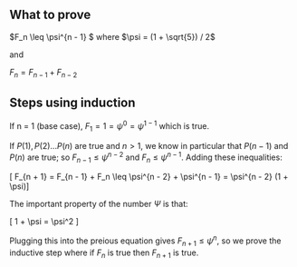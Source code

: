 ## What to prove

$F_n \leq \psi^{n - 1} $ where $\psi = (1 + \sqrt{5}) / 2$ 

and

$F_n = F_{n - 1} + F_{n - 2}$

## Steps using induction

If n = 1 (base case), $F_1 = 1 = \psi^{0} = \psi^{1-1}$ which is true.

If $P(1), P(2) ... P(n)$ are true and $n > 1$, we know in particular that $P(n - 1)$ and $P(n)$ are true; so $F_{n - 1} \leq \psi^{n - 2}$ and $F_n \leq \psi^{n - 1}$. Adding these inequalities:

\[ F_{n + 1} = F_{n - 1} + F_n \leq \psi^{n - 2} + \psi^{n - 1} = \psi^{n - 2} (1 + \psi)\]


The important property of the number $\Psi$ is that:

\[ 1 + \psi = \psi^2 \]

Plugging this into the preious equation gives $F_{n + 1} \leq \psi^n$, so we prove the inductive step where if $F_n$ is true then $F_{n + 1}$ is true.